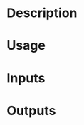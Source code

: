 <!-- start title -->
<!-- end title -->

# Description

<!-- start description -->
<!-- end description -->

# Usage

<!-- start usage -->
<!-- end usage -->

# Inputs

<!-- start inputs -->
<!-- end inputs -->

# Outputs

<!-- start outputs -->
<!-- end outputs -->
